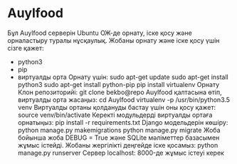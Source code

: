 # Auylfood
Бұл Auylfood серверін Ubuntu ОЖ-де орнату, іске қосу және орналастыру туралы нұсқаулық.
Жобаны орнату және іске қосу үшін сізге қажет:
 - python3
 - pip
 - виртуалды орта
Орнату үшін:
   sudo apt-get update
   sudo apt-get install python3
   sudo apt-get install python-pip
   pip install virtualenv
 Орнату
 Клон репозиторийі:
         	  git clone bekbo@repo
Auylfood қалтасына өтіп, виртуалды орта жасаңыз:
  cd Auylfood
 virtualenv -p /usr/bin/python3.5 venv
Виртуалды ортаны қолдануды бастау үшін оны қосу қажет:
 	  source venv/bin/activate
Керекті модульдерді виртуалды ортаға орнатыңыз:
              pip install -r requirements.txt
Django модельдерін көшіру:
      python manage.py makemigrations
      python manage.py migrate
Жоба бойынша жоба DEBUG = True және SQLite мәліметтер базасымен жұмыс істейді. Жобаны жергілікті деңгейде іске қосамыз:
     python manage.py runserver
Сервер localhost: 8000-де жұмыс істеуі керек
